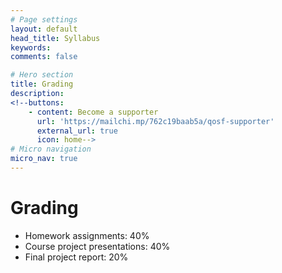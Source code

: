 ```yaml
---
# Page settings
layout: default
head_title: Syllabus
keywords:
comments: false

# Hero section
title: Grading
description: 
<!--buttons:
    - content: Become a supporter
      url: 'https://mailchi.mp/762c19baab5a/qosf-supporter'
      external_url: true
      icon: home-->
# Micro navigation
micro_nav: true
---
```


# Grading

- Homework assignments: 40%
- Course project presentations: 40%
- Final project report: 20%